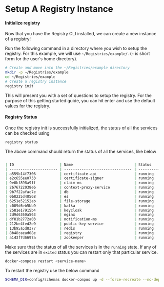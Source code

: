 # Setup A Registry Instance

#### Initialize registry

Now that you have the Registry CLI installed, we can create a new instance of a registry!

Run the following command in a directory where you wish to setup the registry. For this example, we will use `~/Registries/example/`. (`~` is short form for the user's home directory).

```bash
# Create and move into the ~/Registries/example directory
mkdir -p ~/Registries/example
cd ~/Registries/example
# Create a registry instance
registry init
```

This will present you with a set of questions to setup the registry. For the purpose of this getting started guide, you can hit enter and use the default values for the registry.

#### Registry Status

Once the registry init is successfully initialized, the status of all the services can be checked using

```bash
registry status
```

The above command should return the status of all the services, like below

```bash

| ID                     | Name                            | Status             | Port                 |
| ---------------------- | ------------------------------- | ------------------ | -------------------- |
| a559b14f7306           | certificate-api                 | running            | 8078                 |
| e2c655ee0733           | certificate-signer              | running            | 8079                 |
| 9e0bf898a9ff           | claim-ms                        | running            | 8082                 |
| 2676722038e6           | context-proxy-service           | running            | 4400                 |
| 9b7f22afac7e           | db                              | running            | 5432                 |
| 0b0225d40568           | es                              | running            | 9200, 9300           |
| 6251e52152ab           | file-storage                    | running            | 9000, 9001           |
| c009d6eb5bb9           | kafka                           | running            | 9092                 |
| 2581e17915b4           | keycloak                        | running            | 8080, 9990           |
| 2d9d6360a563           | nginx                           | running            | 80                   |
| df81b2772a03           | notification-ms                 | running            | 8765                 |
| 212be4fed2e9           | public-key-service              | running            | 3300                 |
| 13b95a5d8377           | redis                           | running            | 6379                 |
| 8b48caead08e           | registry                        | running            | 8081                 |
| a143f7d6697a           | zookeeper                       | running            | 2181                 |

```

Make sure that the status of all the services is in the `running` state. If any of the services are in `exited` status you can restart only that particular service.&#x20;

```bash
docker-compose restart <service-name>
```

To restart the registry use the below command

```sh
SCHEMA_DIR=config/schemas docker-compos up -d --force-recreate --no-deps registry
```

